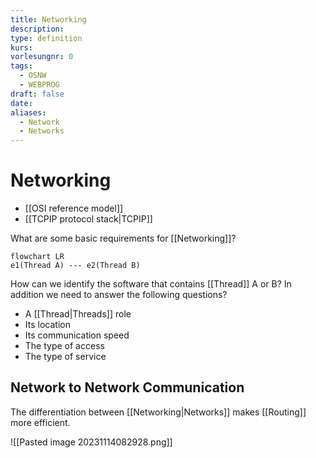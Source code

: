 ```yaml
---
title: Networking
description: 
type: definition
kurs: 
vorlesungnr: 0
tags:
  - OSNW
  - WEBPROG
draft: false
date: 
aliases:
  - Network
  - Networks
---
```


# Networking

- [[OSI reference model]]
- [[TCPIP protocol stack|TCPIP]]

What are some basic requirements for [[Networking]]?

```mermaid
flowchart LR
e1(Thread A) --- e2(Thread B)
```

How can we identify the software that contains [[Thread]] A or B? In addition we need to answer the following questions?

- A [[Thread|Threads]] role
- Its location
- Its communication speed
- The type of access
- The type of service

## Network to Network Communication

The differentiation between [[Networking|Networks]] makes [[Routing]] more efficient.

![[Pasted image 20231114082928.png]]